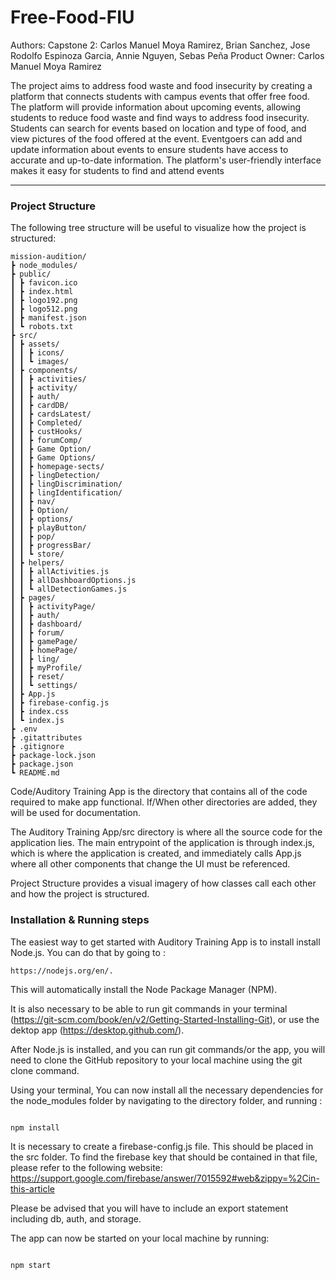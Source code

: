 # Free-Food-FIU

Authors:
Capstone 2: Carlos Manuel Moya Ramirez, Brian Sanchez, Jose Rodolfo Espinoza Garcia, Annie Nguyen, Sebas Peña
Product Owner: Carlos Manuel Moya Ramirez

The project aims to address food waste and food insecurity by creating a platform that connects students with campus events that offer free food. The platform will provide information about upcoming events, allowing students to reduce food waste and find ways to address food insecurity. Students can search for events based on location and type of food, and view pictures of the food offered at the event. Eventgoers can add and update information about events to ensure students have access to accurate and up-to-date information. The platform's user-friendly interface makes it easy for students to find and attend events


---

### Project Structure

The following tree structure will be useful to visualize how the project is structured:

```
mission-audition/
┣ node_modules/
┣ public/
┃ ┣ favicon.ico
┃ ┣ index.html
┃ ┣ logo192.png
┃ ┣ logo512.png
┃ ┣ manifest.json
┃ ┗ robots.txt
┣ src/
┃ ┣ assets/
┃ ┃ ┣ icons/
┃ ┃ ┗ images/
┃ ┣ components/
┃ ┃ ┣ activities/
┃ ┃ ┣ activity/
┃ ┃ ┣ auth/
┃ ┃ ┣ cardDB/
┃ ┃ ┣ cardsLatest/
┃ ┃ ┣ Completed/
┃ ┃ ┣ custHooks/
┃ ┃ ┣ forumComp/
┃ ┃ ┣ Game Option/
┃ ┃ ┣ Game Options/
┃ ┃ ┣ homepage-sects/
┃ ┃ ┣ lingDetection/
┃ ┃ ┣ lingDiscrimination/
┃ ┃ ┣ lingIdentification/
┃ ┃ ┣ nav/
┃ ┃ ┣ Option/
┃ ┃ ┣ options/
┃ ┃ ┣ playButton/
┃ ┃ ┣ pop/
┃ ┃ ┣ progressBar/
┃ ┃ ┗ store/
┃ ┣ helpers/
┃ ┃ ┣ allActivities.js
┃ ┃ ┣ allDashboardOptions.js
┃ ┃ ┗ allDetectionGames.js
┃ ┣ pages/
┃ ┃ ┣ activityPage/
┃ ┃ ┣ auth/
┃ ┃ ┣ dashboard/
┃ ┃ ┣ forum/
┃ ┃ ┣ gamePage/
┃ ┃ ┣ homePage/
┃ ┃ ┣ ling/
┃ ┃ ┣ myProfile/
┃ ┃ ┣ reset/
┃ ┃ ┗ settings/
┃ ┣ App.js
┃ ┣ firebase-config.js
┃ ┣ index.css
┃ ┗ index.js
┣ .env
┣ .gitattributes
┣ .gitignore
┣ package-lock.json
┣ package.json
┗ README.md
```

Code/Auditory Training App is the directory that contains all of the code required to make app functional. If/When other directories are added, they will be used for documentation.

The Auditory Training App/src directory is where all the source code for the application lies. The main entrypoint of the application is through index.js, which is where the application is created, and immediately calls App.js where all other components that change the UI must be referenced.

Project Structure provides a visual imagery of how classes call each other and how the project is structured.

### Installation & Running steps

The easiest way to get started with Auditory Training App is to install install Node.js. You can do that by going to :

```
https://nodejs.org/en/.
```

This will automatically install the Node Package Manager (NPM).

It is also necessary to be able to run git commands in your terminal (https://git-scm.com/book/en/v2/Getting-Started-Installing-Git), or use the dektop app (https://desktop.github.com/).

After Node.js is installed, and you can run git commands/or the app, you will need to clone the GitHub repository to your local machine using the git clone command.

Using your terminal, You can now install all the necessary dependencies for the node_modules folder by navigating to the directory folder, and running :

```

npm install

```

It is necessary to create a firebase-config.js file. This should be placed in the src folder. To find the firebase key that should be contained in that file, please refer to the following website: https://support.google.com/firebase/answer/7015592#web&zippy=%2Cin-this-article 

Please be advised that you will have to include an export statement including db, auth, and storage.

The app can now be started on your local machine by running:

```

npm start

```
